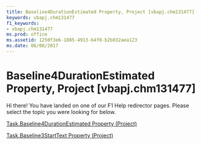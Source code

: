```yaml
---
title: Baseline4DurationEstimated Property, Project [vbapj.chm131477]
keywords: vbapj.chm131477
f1_keywords:
- vbapj.chm131477
ms.prod: office
ms.assetid: 1250f3e6-1885-4913-b4f0-b2b832aea123
ms.date: 06/08/2017
---
```



# Baseline4DurationEstimated Property, Project [vbapj.chm131477]

Hi there! You have landed on one of our F1 Help redirector pages. Please select the topic you were looking for below.

[Task.Baseline4DurationEstimated Property (Project)](http://msdn.microsoft.com/library/5dad00f6-c7c6-810b-ac0e-2c2999c67db2%28Office.15%29.aspx)

[Task.Baseline3StartText Property (Project)](http://msdn.microsoft.com/library/1d9bfeb9-3272-aa45-4d9a-7c80cd842fee%28Office.15%29.aspx)


